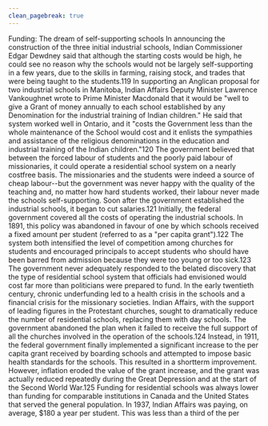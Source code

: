 ```yaml
---
clean_pagebreak: true
---
```


Funding: The dream of self-supporting schools
In announcing the construction of the three initial industrial schools, Indian Commissioner Edgar Dewdney said that although the starting costs would be high, he could see no reason why the schools would not be largely self-supporting in a few years, due to the skills in farming, raising stock, and trades that were being taught to the students.119 In supporting an Anglican proposal for two industrial schools in Manitoba, Indian Affairs Deputy Minister Lawrence Vankoughnet wrote to Prime Minister Macdonald that it would be "well to give a Grant of money annually to each school established by any Denomination for the industrial training of Indian children." He said that system worked well in Ontario, and it "costs the Government less than the whole maintenance of the School would cost and it enlists the sympathies and assistance of the religious denominations in the education and industrial training of the Indian children."120
The government believed that between the forced labour of students and the poorly paid labour of missionaries, it could operate a residential school system on a nearly costfree basis. The missionaries and the students were indeed a source of cheap labour--but the government was never happy with the quality of the teaching and, no matter how hard students worked, their labour never made the schools self-supporting. Soon after the government established the industrial schools, it began to cut salaries.121 Initially, the federal government covered all the costs of operating the industrial schools. In 1891, this policy was abandoned in favour of one by which schools received a fixed amount per student (referred to as a "per capita grant").122 The system both intensified the level of competition among churches for students and encouraged principals to accept students who should have been barred from admission because they were too young or too sick.123
The government never adequately responded to the belated discovery that the type of residential school system that officials had envisioned would cost far more than politicians were prepared to fund. In the early twentieth century, chronic underfunding led to a health crisis in the schools and a financial crisis for the missionary societies. Indian Affairs, with the support of leading figures in the Protestant churches, sought to dramatically reduce the number of residential schools, replacing them with day schools. The government abandoned the plan when it failed to receive the full support of all the churches involved in the operation of the schools.124 Instead, in 1911, the federal government finally implemented a significant increase to the per capita grant received by boarding schools and attempted to impose basic health standards for the schools. This resulted in a shortterm improvement. However, inflation eroded the value of the grant increase, and the grant was actually reduced repeatedly during the Great Depression and at the start of the Second World War.125
Funding for residential schools was always lower than funding for comparable institutions in Canada and the United States that served the general population. In 1937, Indian Affairs was paying, on average, $180 a year per student. This was less than a third of the per
